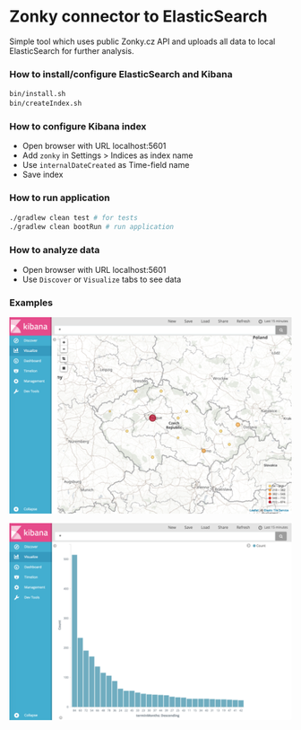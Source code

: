 # Zonky connector to ElasticSearch

Simple tool which uses public Zonky.cz API and uploads all data to local ElasticSearch for further analysis.

### How to install/configure ElasticSearch and Kibana

```bash
bin/install.sh
bin/createIndex.sh
```

### How to configure Kibana index

- Open browser with URL localhost:5601
- Add `zonky` in Settings > Indices as index name
- Use `internalDateCreated` as Time-field name
- Save index

### How to run application

```bash
./gradlew clean test # for tests
./gradlew clean bootRun # run application
```

### How to analyze data
- Open browser with URL localhost:5601
- Use `Discover` or `Visualize` tabs to see data

### Examples

![alt tag](https://raw.githubusercontent.com/cinci/zonkyelasticconnector/master/img/b.png)

![alt tag](https://raw.githubusercontent.com/cinci/zonkyelasticconnector/master/img/a.png)

